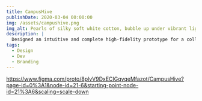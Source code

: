 ```yaml
---
title: CampusHive
publishDate: 2020-03-04 00:00:00
img: /assets/campushive.png
img_alt: Pearls of silky soft white cotton, bubble up under vibrant lighting
description: |
  Designed an intuitive and complete high-fidelity prototype for a college community and utility app.
tags:
  - Design
  - Dev
  - Branding
---
```


https://www.figma.com/proto/8plvV9DxECIGqyqeMfazot/CampusHive?page-id=0%3A1&node-id=21-6&starting-point-node-id=21%3A6&scaling=scale-down
